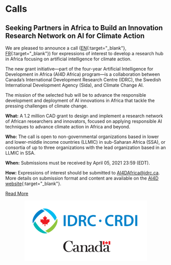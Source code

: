 # Calls

## Seeking Partners in Africa to Build an Innovation Research Network on AI for Climate Action

We are pleased to announce a call ([EN](https://ai4d.ai/calls/climate-action-hub/){:target="_blank"}, [FR](https://ai4d.ai/fr/calls/climate-action-hub/){:target="_blank"}) for expressions of interest to develop a research hub in Africa focusing on artificial intelligence for climate action.

The new grant initiative—part of the four-year Artificial Intelligence for Development in Africa (AI4D Africa) program—is a collaboration between Canada’s International Development Research Centre (IDRC), the Swedish International Development Agency (Sida), and Climate Change AI.

The mission of the selected hub will be to advance the responsible development and deployment of AI innovations in Africa that tackle the pressing challenges of climate change.

**What:** A 1.2 million CAD grant to design and implement a research network of African researchers and innovators, focused on applying responsible AI techniques to advance climate action in Africa and beyond.

**Who:** The call is open to non-governmental organizations based in lower and lower-middle income countries (LLMIC) in sub-Saharan Africa (SSA), or consortia of up to three organizations with the lead organization based in an LLMIC in SSA.

**When:** Submissions must be received by April 05, 2021 23:59 (EDT).

**How:** Expressions of interest should be submitted to <AI4DAfrica@idrc.ca>. More details on submission format and content are available on the [AI4D website](https://ai4d.ai/calls/climate-action-hub/){:target="_blank"}.

<a href='https://ai4d.ai/calls/climate-action-hub/' class='button is-link' target='_blank'>Read More</a>

<div class='idrc-logo-wrapper'>
  <img src='/images/idrc_logo-wordmark.png'>
</div>

<style type='text/css'>
  .idrc-logo-wrapper img {
    width: 24rem;
    max-width: 100%;
    margin: 0 auto;
    display: block;
  }
</style>
